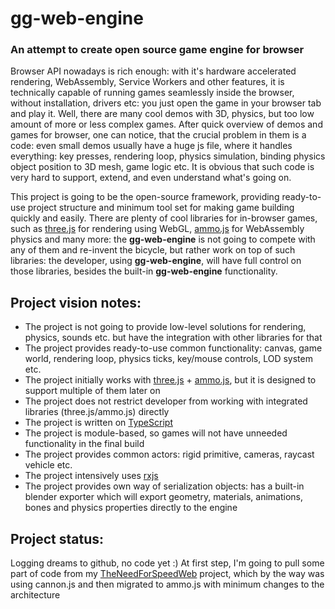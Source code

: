# gg-web-engine
### An attempt to create open source game engine for browser

Browser API nowadays is rich enough: with it's hardware accelerated rendering, WebAssembly, Service Workers and other features, it is technically capable of running games seamlessly inside the browser, without installation, drivers etc: you just open the game in your browser tab and play it. Well, there are many cool demos with 3D, physics, but too low amount of more or less complex games. After quick overview of demos and games for browser, one can notice, that the crucial problem in them is a code: even small demos usually have a huge js file, where it handles everything: key presses, rendering loop, physics simulation, binding physics object position to 3D mesh, game logic etc. It is obvious that such code is very hard to support, extend, and even understand what's going on.

This project is going to be the open-source framework, providing ready-to-use project structure and minimum tool set for making game building quickly and easily. There are plenty of cool libraries for in-browser games, such as [three.js](https://github.com/mrdoob/three.js) for rendering using WebGL, [ammo.js](https://github.com/kripken/ammo.js) for WebAssembly physics and many more: the **gg-web-engine** is not going to compete with any of them and re-invent the bicycle, but rather work on top of such libraries: the developer, using **gg-web-engine**, will have full control on those libraries, besides the built-in **gg-web-engine** functionality.

## Project vision notes:
- The project is not going to provide low-level solutions for rendering, physics, sounds etc. but have the integration with other libraries for that
- The project provides ready-to-use common functionality: canvas, game world, rendering loop, physics ticks, key/mouse controls, LOD system etc.
- The project initially works with [three.js](https://github.com/mrdoob/three.js) + [ammo.js](https://github.com/kripken/ammo.js), but it is designed to support multiple of them later on
- The project does not restrict developer from working with integrated libraries (three.js/ammo.js) directly
- The project is written on [TypeScript](https://github.com/microsoft/TypeScript)
- The project is module-based, so games will not have unneeded functionality in the final build
- The project provides common actors: rigid primitive, cameras, raycast vehicle etc.
- The project intensively uses [rxjs](https://github.com/ReactiveX/rxjs)
- The project provides own way of serialization objects: has a built-in blender exporter which will export geometry, materials, animations, bones and physics properties directly to the engine

## Project status:
Logging dreams to github, no code yet :) At first step, I'm going to pull some part of code from my [TheNeedForSpeedWeb](https://tnfsw.guraklgames.com/) project, which by the way was using cannon.js and then migrated to ammo.js with minimum changes to the architecture
